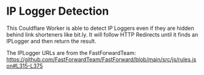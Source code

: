 # IP Logger Detection

This Couldflare Worker is able to detect IP Loggers even if they are hidden behind link shorteners like bit.ly.
It will follow HTTP Redirects until it finds an IPLogger and then return the result.

The IPLogger URLs are from the FastForwardTeam: https://github.com/FastForwardTeam/FastForward/blob/main/src/js/rules.json#L315-L375

